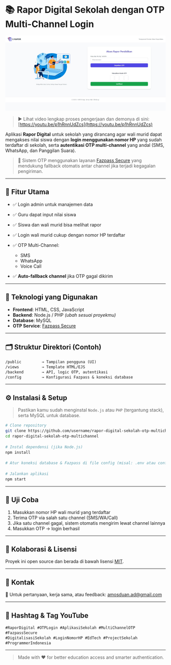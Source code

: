 # 📚 Rapor Digital Sekolah dengan OTP Multi-Channel Login

![Tampilan Aplikasi](https://github.com/cendolboy/school-report-app-otp-multichannel/blob/main/Screenshoot.jpeg)

> ▶️ Lihat video lengkap proses pengerjaan dan demonya di sini: [https://youtu.be/p1hRnnUdZcs](https://youtu.be/p1hRnnUdZcs)

Aplikasi **Rapor Digital** untuk sekolah yang dirancang agar wali murid dapat mengakses nilai siswa dengan **login menggunakan nomor HP** yang sudah terdaftar di sekolah, serta **autentikasi OTP multi-channel** yang andal (SMS, WhatsApp, dan Panggilan Suara).

> 🔐 Sistem OTP menggunakan layanan [Fazpass Secure](https://www.fazpass.com) yang mendukung fallback otomatis antar channel jika terjadi kegagalan pengiriman.

---

## 🚀 Fitur Utama

* ✅ Login admin untuk manajemen data
* ✅ Guru dapat input nilai siswa
* ✅ Siswa dan wali murid bisa melihat rapor
* ✅ Login wali murid cukup dengan nomor HP terdaftar
* ✅ OTP Multi-Channel:

  * SMS
  * WhatsApp
  * Voice Call
* ✅ **Auto-fallback channel** jika OTP gagal dikirim

---

## 🧰 Teknologi yang Digunakan

* **Frontend**: HTML, CSS, JavaScript
* **Backend**: Node.js / PHP *(ubah sesuai proyekmu)*
* **Database**: MySQL
* **OTP Service**: [Fazpass Secure](https://www.fazpass.com)

---

## 🗂️ Struktur Direktori (Contoh)

```
/public         → Tampilan pengguna (UI)
/views          → Template HTML/EJS
/backend        → API, logic OTP, autentikasi
/config         → Konfigurasi Fazpass & koneksi database
```

---

## ⚙️ Instalasi & Setup

> Pastikan kamu sudah menginstal `Node.js` atau `PHP` (tergantung stack), serta MySQL untuk database.

```bash
# Clone repository
git clone https://github.com/username/rapor-digital-sekolah-otp-multichannel.git
cd rapor-digital-sekolah-otp-multichannel

# Instal dependensi (jika Node.js)
npm install

# Atur koneksi database & Fazpass di file config (misal: .env atau config.js)

# Jalankan aplikasi
npm start
```

---

## 🧪 Uji Coba

1. Masukkan nomor HP wali murid yang terdaftar
2. Terima OTP via salah satu channel (SMS/WA/Call)
3. Jika satu channel gagal, sistem otomatis mengirim lewat channel lainnya
4. Masukkan OTP → login berhasil

---

## 🤝 Kolaborasi & Lisensi

Proyek ini open source dan berada di bawah lisensi [MIT](LICENSE).

---

## 📩 Kontak

📧 Untuk pertanyaan, kerja sama, atau feedback:
[amosduan.ad@gmail.com](mailto:amosduan.ad@gmail.com)

---

## 🔖 Hashtag & Tag YouTube

```
#RaporDigital #OTPLogin #AplikasiSekolah #MultiChannelOTP #FazpassSecure
#DigitalisasiSekolah #LoginNomorHP #EdTech #ProjectSekolah #ProgrammerIndonesia
```

---

> Made with ❤️ for better education access and smarter authentication.
